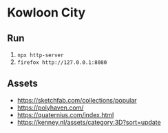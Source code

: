 # Kowloon City
## Run
1. `npx http-server`
2. `firefox http://127.0.0.1:8080`

## Assets
- https://sketchfab.com/collections/popular
- https://polyhaven.com/
- https://quaternius.com/index.html
- https://kenney.nl/assets/category:3D?sort=update
